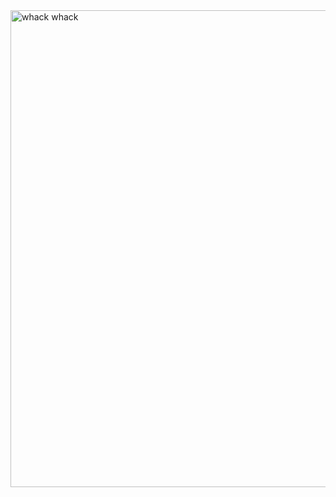 <img width="763" alt="whack whack" src="https://github.com/simo8el8attar/Whack-A-Mole-Gamejs/assets/124779861/acb4eb39-7267-49fa-859f-b146aaf1e639">
